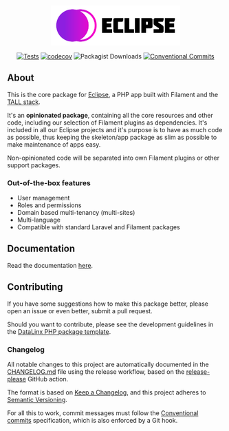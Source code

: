 <div style="text-align: center">

<img src="docs/assets/logo.svg" title="Eclipse" width="300px" alt="Eclipse"/>

[![Tests](https://github.com/DataLinx/eclipsephp-core/actions/workflows/test-runner.yml/badge.svg)](https://github.com/DataLinx/eclipsephp-core/actions/workflows/test-runner.yml)
[![codecov](https://codecov.io/gh/DataLinx/eclipsephp-core/graph/badge.svg?token=GI7KK230DO)](https://codecov.io/gh/DataLinx/eclipsephp-core)
![Packagist Downloads](https://img.shields.io/packagist/dt/eclipsephp/core)
[![Conventional Commits](https://img.shields.io/badge/Conventional%20Commits-1.0.0-%23FE5196?logo=conventionalcommits&logoColor=white)](https://conventionalcommits.org)

</div>

## About

This is the core package for [Eclipse](https://github.com/DataLinx/eclipsephp-app), a PHP app built with Filament and the [TALL stack](https://tallstack.dev/).

It's an **opinionated package**, containing all the core resources and other code, including our selection of Filament plugins as dependencies. It's included in all our Eclipse projects and it's purpose is to have as much code as possible, thus keeping the skeleton/app package as slim as possible to make maintenance of apps easy.

Non-opinionated code will be separated into own Filament plugins or other support packages.

### Out-of-the-box features
* User management
* Roles and permissions
* Domain based multi-tenancy (multi-sites)
* Multi-language
* Compatible with standard Laravel and Filament packages

## Documentation
Read the documentation [here](docs/Documentation.md).

## Contributing
If you have some suggestions how to make this package better, please open an issue or even better, submit a pull request.

Should you want to contribute, please see the development guidelines in the [DataLinx PHP package template](https://github.com/DataLinx/php-package-template).

### Changelog
All notable changes to this project are automatically documented in the [CHANGELOG.md](CHANGELOG.md) file using the release workflow, based on the [release-please](https://github.com/googleapis/release-please) GitHub action.

The format is based on [Keep a Changelog](https://keepachangelog.com/en/1.0.0/),
and this project adheres to [Semantic Versioning](https://semver.org/spec/v2.0.0.html).

For all this to work, commit messages must follow the [Conventional commits](https://www.conventionalcommits.org/) specification, which is also enforced by a Git hook.

